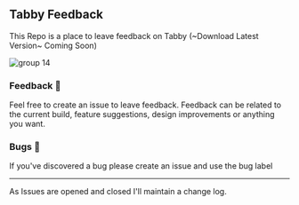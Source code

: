 ## Tabby Feedback
This Repo is a place to leave feedback on Tabby (~Download Latest Version~ Coming Soon)

![group 14](https://user-images.githubusercontent.com/6005819/48704868-94258c80-ebef-11e8-9b4a-065238588d48.png)

### Feedback 🤙
Feel free to create an issue to leave feedback. Feedback can be related to the current build, feature suggestions, design improvements or anything you want.

### Bugs 🐛
If you've discovered a bug please create an issue and use the bug label

---

As Issues are opened and closed I'll maintain a change log.
